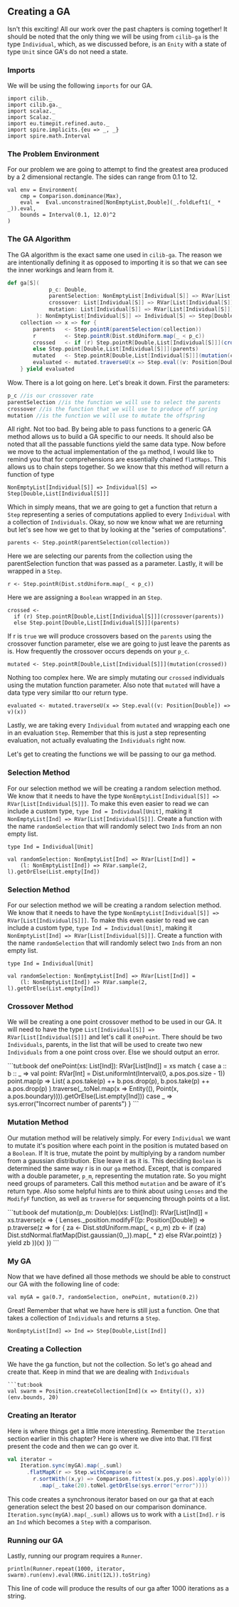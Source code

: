 ## Creating a GA

Isn't this exciting!
All our work over the past chapters is coming together!
It should be noted that the only thing we will be using from `cilib-ga` is the type `Individual`, which, as we discussed before, is an `Enity` with a state of type `Unit` since GA's do not need a state.

### Imports

We will be using the following `imports` for our GA.

```tut:book:silent
import cilib._
import cilib.ga._
import scalaz._
import Scalaz._
import eu.timepit.refined.auto._
import spire.implicits.{eu => _, _}
import spire.math.Interval
```

### The Problem Environment

For our problem we are going to attempt to find the greatest area produced by a 2 dimensional rectangle. 
The sides can range from 0.1 to 12.

```tut:book
val env = Environment(
    cmp = Comparison.dominance(Max),
    eval =  Eval.unconstrained[NonEmptyList,Double](_.foldLeft1(_ * _)).eval,
    bounds = Interval(0.1, 12.0)^2
)
```

### The GA Algorithm

The GA algorithm is the exact same one used in `cilib-ga`.
The reason we are intentionally defining it as opposed to importing it is so that we can see the inner workings and learn from it.

```scala
def ga[S](
             p_c: Double,
             parentSelection: NonEmptyList[Individual[S]] => RVar[List[Individual[S]]], 
             crossover: List[Individual[S]] => RVar[List[Individual[S]]],
             mutation: List[Individual[S]] => RVar[List[Individual[S]]]
         ): NonEmptyList[Individual[S]] => Individual[S] => Step[Double,List[Individual[S]]] =
    collection => x => for {
        parents   <- Step.pointR(parentSelection(collection))
        r         <- Step.pointR(Dist.stdUniform.map(_ < p_c))
        crossed   <- if (r) Step.pointR[Double,List[Individual[S]]](crossover(parents))
        else Step.point[Double,List[Individual[S]]](parents)
        mutated   <- Step.pointR[Double,List[Individual[S]]](mutation(crossed))
        evaluated <- mutated.traverseU(x => Step.eval((v: Position[Double]) => v)(x))
    } yield evaluated
```

Wow. There is a lot going on here.
Let's break it down.
First the parameters:

```scala
p_c //is our crossover rate
parentSelection //is the function we will use to select the parents
crossover //is the function that we will use to produce off spring
mutation //is the function we will use to mutate the offspring
```

All right. Not too bad.
By being able to pass functions to a generic GA method allows us to build a GA specific to our needs.
It should also be noted that all the passable functions yield the same data type.
Now before we move to the actual implementation of the `ga` method, I would like to remind you that for comprehensions are essentially chained `flatMaps`.
This allows us to chain steps together.
So we know that this method will return a function of type

`NonEmptyList[Individual[S]] => Individual[S] => Step[Double,List[Individual[S]]]`

Which in simply means, that we are going to get a function that return a `Step` representing a series of computations applied to every `Individual` with a collection of `Individuals`.
Okay, so now we know what we are returning but let's see how we get to that by looking at the "series of computations".

`parents <- Step.pointR(parentSelection(collection))`

Here we are selecting our parents from the collection using the parentSelection function that was passed as a parameter.
Lastly, it will be wrapped in a `Step`.

`r <- Step.pointR(Dist.stdUniform.map(_ < p_c))`

Here we are assigning a `Boolean` wrapped in an `Step`.

```
crossed <-
  if (r) Step.pointR[Double,List[Individual[S]]](crossover(parents))
  else Step.point[Double,List[Individual[S]]](parents)
```

If r is `true` we will produce crossovers based on the `parents` using the crossover function parameter, else we are going to just leave the parents as is.
How frequently the crossover occurs depends on your `p_c`.

`mutated <- Step.pointR[Double,List[Individual[S]]](mutation(crossed))`

Nothing too complex here. We are simply mutating our ``crossed`` individuals using the mutation function parameter.
Also note that ``mutated`` will have a data type very similar tto our return type.

`evaluated <- mutated.traverseU(x => Step.eval((v: Position[Double]) => v)(x))`

Lastly, we are taking every `Individual` from `mutated` and wrapping each one in an evaluation `Step`.
Remember that this is just a step representing evaluation, not actually evaluating the `Individuals` right now.

Let's get to creating the functions we will be passing to our ga method.

### Selection Method

For our selection method we will be creating a random selection method.
We know that it needs to have the type `NonEmptyList[Individual[S]] => RVar[List[Individual[S]]]`.
To make this even easier to read we can include a custom type, `type Ind = Individual[Unit]`, making it `NonEmptyList[Ind] => RVar[List[Individual[S]]]`.
Create a function with the name `randomSelection` that will randomly select two `Inds` from an non empty list.

<div class="solution">

```tut:book:silent
type Ind = Individual[Unit]
```
```tut:book
val randomSelection: NonEmptyList[Ind] => RVar[List[Ind]] =
    (l: NonEmptyList[Ind]) => RVar.sample(2, l).getOrElse(List.empty[Ind])
```
</div>

### Selection Method

For our selection method we will be creating a random selection method.
We know that it needs to have the type `NonEmptyList[Individual[S]] => RVar[List[Individual[S]]]`.
To make this even easier to read we can include a custom type, `type Ind = Individual[Unit]`, making it `NonEmptyList[Ind] => RVar[List[Individual[S]]]`.
Create a function with the name `randomSelection` that will randomly select two `Inds` from an non empty list.

<div class="solution">

```tut:book:silent
type Ind = Individual[Unit]
```
```tut:book
val randomSelection: NonEmptyList[Ind] => RVar[List[Ind]] =
    (l: NonEmptyList[Ind]) => RVar.sample(2, l).getOrElse(List.empty[Ind])
```
</div>

### Crossover Method

We will be creating a one point crossover method to be used in our GA.
It will need to have the type `List[Individual[S]] => RVar[List[Individual[S]]]` and let's call it `onePoint`.
There should be two `Individuals`, parents, in the list that will be used to create two new `Individuals` from a one point cross over.
Else we should output an error.

<div class="solution">
```tut:book
def onePoint(xs: List[Ind]): RVar[List[Ind]] =
    xs match {
        case a :: b :: _ =>
            val point: RVar[Int] = Dist.uniformInt(Interval(0, a.pos.pos.size - 1))
            point.map(p => List(
                a.pos.take(p) ++ b.pos.drop(p),
                b.pos.take(p) ++ a.pos.drop(p)
            ).traverse(_.toNel.map(x => Entity((), Point(x, a.pos.boundary)))).getOrElse(List.empty[Ind]))
        case _ => sys.error("Incorrect number of parents")
    }
```
</div>

### Mutation Method

Our mutation method will be relatively simply.
For every `Individual` we want to mutate it's position where each point in the position is mutated based on a `Boolean`.
If It is true, mutate the point by multiplying by a random number from a gaussian distribution.
Else leave it as it is.
This deciding `Boolean` is determined the same way r is in our `ga` method.
Except, that is compared with a double parameter, `p_m`, representing the mutation rate.
So you might need groups of parameters.
Call this method `mutation` and be aware of it's return type.
Also some helpful hints are to think about using `Lenses` and the `ModifyF` function, as well as `traverse` for sequencing through points ot a list.

<div class="solution">
```tut:book
def mutation(p_m: Double)(xs: List[Ind]): RVar[List[Ind]] =
    xs.traverse(x => {
        Lenses._position.modifyF((p: Position[Double]) => p.traverse(z => for {
            za <- Dist.stdUniform.map(_ < p_m)
            zb <- if (za) Dist.stdNormal.flatMap(Dist.gaussian(0,_)).map(_ * z) else RVar.point(z)
        } yield zb
        ))(x)
    })
```
</div>

### My GA

Now that we have defined all those methods we should be able to construct our GA with the following line of code:

`val myGA = ga(0.7, randomSelection, onePoint, mutation(0.2))`

Great! Remember that what we have here is still just a function. One that takes a collection of `Individuals` and returns a `Step`.

`NonEmptyList[Ind] => Ind => Step[Double,List[Ind]]`

### Creating a Collection

We have the ga function, but not the collection. So let's go ahead and create that. Keep in mind that we are dealing with `Individuals`

```tut:book:invisible
```tut:book
val swarm = Position.createCollection[Ind](x => Entity((), x))(env.bounds, 20)
```

### Creating an Iterator

Here is where things get a little more interesting.
Remember the `Iteration` section earlier in this chapter?
Here is where we dive into that.
I'll first present the code and then we can go over it.

```scala
val iterator =
    Iteration.sync(myGA).map(_.suml)
      .flatMapK(r => Step.withCompare(o =>
        r.sortWith((x,y) => Comparison.fittest(x.pos,y.pos).apply(o)))
          .map(_.take(20).toNel.getOrElse(sys.error("error"))))
```

This code creates a synchronous iterator based on our ga that at each generation select the best 20 based on our comparison dominance.
`Iteration.sync(myGA).map(_.suml)` allows us to work with a `List[Ind]`.
`r` is an `Ind` which becomes a `Step` with a comparison.

### Running our GA

Lastly, running our program requires a `Runner`.

`println(Runner.repeat(1000, iterator, swarm).run(env).eval(RNG.init(12L)).toString)`

This line of code will produce the results of our ga after 1000 iterations as a string.